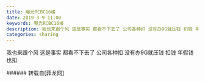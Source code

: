 ```yaml
---
title: 曝光RCBC16楼
date: 2019-3-9 11:00
keywords: 曝光RCBC16楼
description: 我也来跟个风 这是事实 都看不下去了 公司各种扣 没有办9G就压钱 扣钱 年假钱也扣
categories: sharing
---
```

<td class="t_f" id="postmessage_3187303">

我也来跟个风 这是事实 都看不下去了 公司各种扣 没有办9G就压钱 扣钱 年假钱也扣<br/>
<img alt="" border="0" class="zoom" data-cf-modified-62e7e206a6f2404afca9a8ff-="" file="http://www.flw.ph/data/appbyme/upload/image/201903/09/cIfpjWNcjjOH.jpg" id="aimg_P5Snc" lazyloadthumb="1" onclick="" onmouseover="" src="http://www.flw.ph/data/appbyme/upload/image/201903/09/cIfpjWNcjjOH.jpg"/><br/>
<img alt="" border="0" class="zoom" data-cf-modified-62e7e206a6f2404afca9a8ff-="" file="http://www.flw.ph/data/appbyme/upload/image/201903/09/BKBTUIjeGWTu.jpg" id="aimg_x5vp5" lazyloadthumb="1" onclick="" onmouseover="" src="http://www.flw.ph/data/appbyme/upload/image/201903/09/BKBTUIjeGWTu.jpg"/><br/>
<img alt="" border="0" class="zoom" data-cf-modified-62e7e206a6f2404afca9a8ff-="" file="http://www.flw.ph/data/appbyme/upload/image/201903/09/6cOKeoJ1koiT.jpg" id="aimg_ybTBG" lazyloadthumb="1" onclick="" onmouseover="" src="http://www.flw.ph/data/appbyme/upload/image/201903/09/6cOKeoJ1koiT.jpg"/><br/>
<img alt="" border="0" class="zoom" data-cf-modified-62e7e206a6f2404afca9a8ff-="" file="http://www.flw.ph/data/appbyme/upload/image/201903/09/RJrzOVappsqA.jpg" id="aimg_rziq0" lazyloadthumb="1" onclick="" onmouseover="" src="http://www.flw.ph/data/appbyme/upload/image/201903/09/RJrzOVappsqA.jpg"/><br/>
<img alt="" border="0" class="zoom" data-cf-modified-62e7e206a6f2404afca9a8ff-="" file="http://www.flw.ph/data/appbyme/upload/image/201903/09/yP08SlsUXwzV.jpg" id="aimg_IfFZF" lazyloadthumb="1" onclick="" onmouseover="" src="http://www.flw.ph/data/appbyme/upload/image/201903/09/yP08SlsUXwzV.jpg"/><br/>
<img alt="" border="0" class="zoom" data-cf-modified-62e7e206a6f2404afca9a8ff-="" file="http://www.flw.ph/data/appbyme/upload/image/201903/09/MaLqL0BHI35j.jpg" id="aimg_nS3nd" lazyloadthumb="1" onclick="" onmouseover="" src="http://www.flw.ph/data/appbyme/upload/image/201903/09/MaLqL0BHI35j.jpg"/><br/>
</td>
###### 转载自[菲龙网]